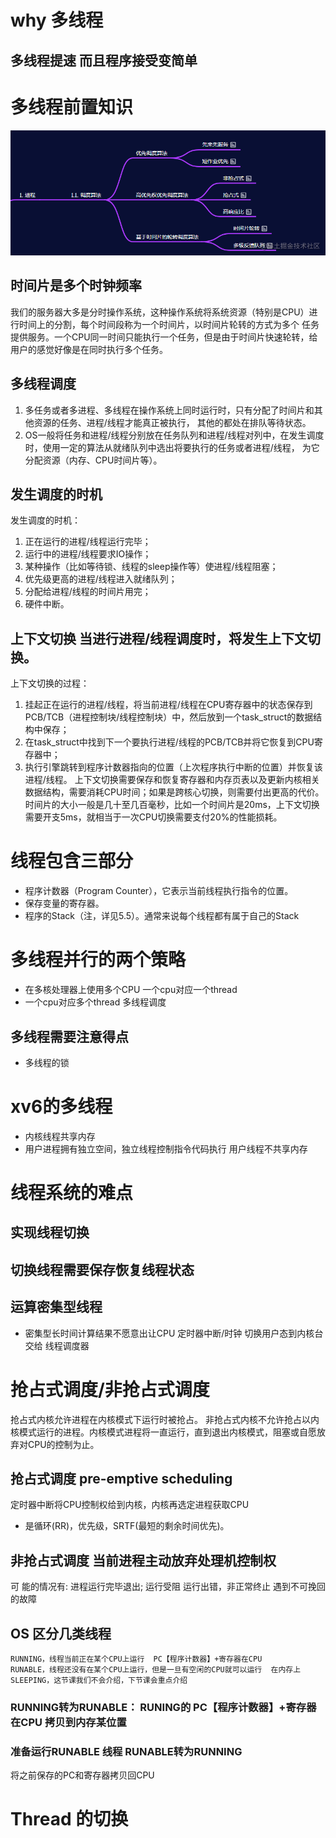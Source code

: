 # why 多线程
## 多线程提速 而且程序接受变简单
# 多线程前置知识
![img_1.png](img_1.png)
## 时间片是多个时钟频率
我们的服务器大多是分时操作系统，这种操作系统将系统资源（特别是CPU）进行时间上的分割，每个时间段称为一个时间片，以时间片轮转的方式为多个
任务提供服务。一个CPU同一时间只能执行一个任务，但是由于时间片快速轮转，给用户的感觉好像是在同时执行多个任务。
## 多线程调度
1. 多任务或者多进程、多线程在操作系统上同时运行时，只有分配了时间片和其他资源的任务、进程/线程才能真正被执行，
其他的都处在排队等待状态。
2. OS一般将任务和进程/线程分别放在任务队列和进程/线程对列中，在发生调度时，使用一定的算法从就绪队列中选出将要执行的任务或者进程/线程，
为它分配资源（内存、CPU时间片等）。
## 发生调度的时机
发生调度的时机：
1. 正在运行的进程/线程运行完毕；
2. 运行中的进程/线程要求IO操作；
3. 某种操作（比如等待锁、线程的sleep操作等）使进程/线程阻塞；
4. 优先级更高的进程/线程进入就绪队列；
5. 分配给进程/线程的时间片用完；
6. 硬件中断。
## 上下文切换  当进行进程/线程调度时，将发生上下文切换。
上下文切换的过程：
1. 挂起正在运行的进程/线程，将当前进程/线程在CPU寄存器中的状态保存到PCB/TCB（进程控制块/线程控制块）中，然后放到一个task_struct的数据结构中保存；
2. 在task_struct中找到下一个要执行进程/线程的PCB/TCB并将它恢复到CPU寄存器中；
3. 执行引擎跳转到程序计数器指向的位置（上次程序执行中断的位置）并恢复该进程/线程。
上下文切换需要保存和恢复寄存器和内存页表以及更新内核相关数据结构，需要消耗CPU时间；如果是跨核心切换，则需要付出更高的代价。
时间片的大小一般是几十至几百毫秒，比如一个时间片是20ms，上下文切换需要开支5ms，就相当于一次CPU切换需要支付20%的性能损耗。
# 线程包含三部分
- 程序计数器（Program Counter），它表示当前线程执行指令的位置。
- 保存变量的寄存器。
- 程序的Stack（注，详见5.5）。通常来说每个线程都有属于自己的Stack
# 多线程并行的两个策略
- 在多核处理器上使用多个CPU 一个cpu对应一个thread 
- 一个cpu对应多个thread 多线程调度
## 多线程需要注意得点
- 多线程的锁
# xv6的多线程
- 内核线程共享内存
- 用户进程拥有独立空间，独立线程控制指令代码执行 用户线程不共享内存
# 线程系统的难点
## 实现线程切换
## 切换线程需要保存恢复线程状态 
## 运算密集型线程
- 密集型长时间计算结果不愿意出让CPU
 定时器中断/时钟 切换用户态到内核台 交给 线程调度器 
# 抢占式调度/非抢占式调度

抢占式内核允许进程在内核模式下运行时被抢占。
非抢占式内核不允许抢占以内核模式运行的进程。内核模式进程将一直运行，直到退出内核模式，阻塞或自愿放弃对CPU的控制为止。
## 抢占式调度 pre-emptive scheduling 
定时器中断将CPU控制权给到内核，内核再选定进程获取CPU
- 是循环(RR)，优先级，SRTF(最短的剩余时间优先)。
##  非抢占式调度 当前进程主动放弃处理机控制权
 可 能的情况有:
      进程运行完毕退出;
      运行受阻
      运行出错，非正常终止
      遇到不可挽回的故障

## OS 区分几类线程
    RUNNING，线程当前正在某个CPU上运行  PC【程序计数器】+寄存器在CPU
    RUNABLE，线程还没有在某个CPU上运行，但是一旦有空闲的CPU就可以运行  在内存上
    SLEEPING，这节课我们不会介绍，下节课会重点介绍    
### RUNNING转为RUNABLE： RUNING的 PC【程序计数器】+寄存器在CPU 拷贝到内存某位置     
### 准备运行RUNABLE 线程   RUNABLE转为RUNNING
将之前保存的PC和寄存器拷贝回CPU
# Thread 的切换
